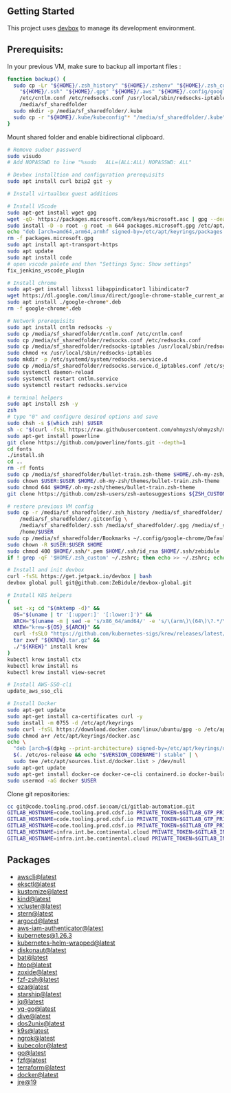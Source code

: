 ## Getting Started
This project uses [devbox](https://github.com/jetify-com/devbox) to manage its development environment.

## Prerequisits:

In your previous VM, make sure to backup all important files :
```sh
function backup() {
  sudo cp -Lr "${HOME}/.zsh_history" "${HOME}/.zshenv" "${HOME}/.zsh_custom" "${HOME}/.zsh_aliases" "${HOME}/.gitconfig" \
    "${HOME}/.ssh" "${HOME}/.gpg" "${HOME}/.aws" "${HOME}/.config/google-chrome/Default/Bookmarks" \
    /etc/cntlm.conf /etc/redsocks.conf /usr/local/sbin/redsocks-iptables \
    /media/sf_sharedfolder
  sudo mkdir -p /media/sf_sharedfolder/.kube
  sudo cp -r "${HOME}/.kube/kubeconfig"* "/media/sf_sharedfolder/.kube"
}
```

Mount shared folder and enable bidirectional clipboard.
```sh
# Remove sudoer password
sudo visudo
# Add NOPASSWD to line "%sudo   ALL=(ALL:ALL) NOPASSWD: ALL"

# Devbox installtion and configuration prerequisits
sudo apt install curl bzip2 git -y

# Install virtualbox guest additions

# Install VScode
sudo apt-get install wget gpg
wget -qO- https://packages.microsoft.com/keys/microsoft.asc | gpg --dearmor > packages.microsoft.gpg
sudo install -D -o root -g root -m 644 packages.microsoft.gpg /etc/apt/keyrings/packages.microsoft.gpg
echo "deb [arch=amd64,arm64,armhf signed-by=/etc/apt/keyrings/packages.microsoft.gpg] https://packages.microsoft.com/repos/code stable main" |sudo tee /etc/apt/sources.list.d/vscode.list > /dev/null
rm -f packages.microsoft.gpg
sudo apt install apt-transport-https
sudo apt update
sudo apt install code
# open vscode palete and then "Settings Sync: Show settings"
fix_jenkins_vscode_plugin

# Install chrome
sudo apt-get install libxss1 libappindicator1 libindicator7
wget https://dl.google.com/linux/direct/google-chrome-stable_current_amd64.deb
sudo apt install ./google-chrome*.deb
rm -f google-chrome*.deb

# Network prerequisits
sudo apt install cntlm redsocks -y
sudo cp /media/sf_sharedfolder/cntlm.conf /etc/cntlm.conf
sudo cp /media/sf_sharedfolder/redsocks.conf /etc/redsocks.conf
sudo cp /media/sf_sharedfolder/redsocks-iptables /usr/local/sbin/redsocks-iptables
sudo chmod +x /usr/local/sbin/redsocks-iptables
sudo mkdir -p /etc/systemd/system/redsocks.service.d
sudo cp /media/sf_sharedfolder/redsocks.service.d_iptables.conf /etc/systemd/system/redsocks.service.d/iptables.conf
sudo systemctl daemon-reload
sudo systemctl restart cntlm.service
sudo systemctl restart redsocks.service

# terminal helpers
sudo apt install zsh -y
zsh
# type "0" and configure desired options and save
sudo chsh -s $(which zsh) $USER
sh -c "$(curl -fsSL https://raw.githubusercontent.com/ohmyzsh/ohmyzsh/master/tools/install.sh)"
sudo apt-get install powerline
git clone https://github.com/powerline/fonts.git --depth=1
cd fonts
./install.sh
cd ..
rm -rf fonts
sudo cp /media/sf_sharedfolder/bullet-train.zsh-theme $HOME/.oh-my-zsh/themes/
sudo chown $USER:$USER $HOME/.oh-my-zsh/themes/bullet-train.zsh-theme
sudo chmod 644 $HOME/.oh-my-zsh/themes/bullet-train.zsh-theme
git clone https://github.com/zsh-users/zsh-autosuggestions ${ZSH_CUSTOM:-~/.oh-my-zsh/custom}/plugins/zsh-autosuggestions

# restore previous VM config
sudo cp -r /media/sf_sharedfolder/.zsh_history /media/sf_sharedfolder/.zshenv /media/sf_sharedfolder/.zsh_custom /media/sf_sharedfolder/.zsh_aliases \
    /media/sf_sharedfolder/.gitconfig \
    /media/sf_sharedfolder/.ssh /media/sf_sharedfolder/.gpg /media/sf_sharedfolder/.aws /media/sf_sharedfolder/.kube \
    /home/$USER
sudo cp /media/sf_sharedfolder/Bookmarks ~/.config/google-chrome/Default 
sudo chown -R $USER:$USER $HOME
sudo chmod 400 $HOME/.ssh/*.pem $HOME/.ssh/id_rsa $HOME/.ssh/zebidule
if ! grep -qF '$HOME/.zsh_custom' ~/.zshrc; then echo >> ~/.zshrc; echo '# shellcheck disable=SC1091' >> ~/.zshrc; echo '. "$HOME/.zsh_custom"' >> ~/.zshrc; fi

# Install and init devbox
curl -fsSL https://get.jetpack.io/devbox | bash
devbox global pull git@github.com:ZeBidule/devbox-global.git

# Install K8S helpers
(
  set -x; cd "$(mktemp -d)" &&
  OS="$(uname | tr '[:upper:]' '[:lower:]')" &&
  ARCH="$(uname -m | sed -e 's/x86_64/amd64/' -e 's/\(arm\)\(64\)\?.*/\1\2/' -e 's/aarch64$/arm64/')" &&
  KREW="krew-${OS}_${ARCH}" &&
  curl -fsSLO "https://github.com/kubernetes-sigs/krew/releases/latest/download/${KREW}.tar.gz" &&
  tar zxvf "${KREW}.tar.gz" &&
  ./"${KREW}" install krew
)
kubectl krew install ctx
kubectl krew install ns
kubectl krew install view-secret

# Install AWS-SSO-cli
update_aws_sso_cli

# Install Docker
sudo apt-get update
sudo apt-get install ca-certificates curl -y
sudo install -m 0755 -d /etc/apt/keyrings
sudo curl -fsSL https://download.docker.com/linux/ubuntu/gpg -o /etc/apt/keyrings/docker.asc
sudo chmod a+r /etc/apt/keyrings/docker.asc
echo \
  "deb [arch=$(dpkg --print-architecture) signed-by=/etc/apt/keyrings/docker.asc] https://download.docker.com/linux/ubuntu \
  $(. /etc/os-release && echo "$VERSION_CODENAME") stable" | \
  sudo tee /etc/apt/sources.list.d/docker.list > /dev/null
sudo apt-get update
sudo apt-get install docker-ce docker-ce-cli containerd.io docker-buildx-plugin docker-compose-plugin -y
sudo usermod -aG docker $USER
```

Clone git repositories:
```sh
cc git@code.tooling.prod.cdsf.io:oam/ci/gitlab-automation.git
GITLAB_HOSTNAME=code.tooling.prod.cdsf.io PRIVATE_TOKEN=$GITLAB_GTP_PRIVATE_TOKEN $HOME/dev/oam.ci.gitlab-automation/clone_each_repository.sh -g 5 --auto-approve
GITLAB_HOSTNAME=code.tooling.prod.cdsf.io PRIVATE_TOKEN=$GITLAB_GTP_PRIVATE_TOKEN $HOME/dev/oam.ci.gitlab-automation/clone_each_repository.sh -g 116 --auto-approve
GITLAB_HOSTNAME=code.tooling.prod.cdsf.io PRIVATE_TOKEN=$GITLAB_GTP_PRIVATE_TOKEN $HOME/dev/oam.ci.gitlab-automation/clone_each_repository.sh -g 195 --auto-approve
GITLAB_HOSTNAME=infra.int.be.continental.cloud PRIVATE_TOKEN=$GITLAB_INFRA_PRIVATE_TOKEN $HOME/dev/oam.ci.gitlab-automation/clone_each_repository.sh -g 25 --auto-approve
GITLAB_HOSTNAME=infra.int.be.continental.cloud PRIVATE_TOKEN=$GITLAB_INFRA_PRIVATE_TOKEN $HOME/dev/oam.ci.gitlab-automation/clone_each_repository.sh -g 6 --auto-approve
```

## Packages

* [awscli@latest](https://www.nixhub.io/packages/awscli)
* [eksctl@latest](https://www.nixhub.io/packages/eksctl)
* [kustomize@latest](https://www.nixhub.io/packages/kustomize)
* [kind@latest](https://www.nixhub.io/packages/kind)
* [vcluster@latest](https://www.nixhub.io/packages/vcluster)
* [stern@latest](https://www.nixhub.io/packages/stern)
* [argocd@latest](https://www.nixhub.io/packages/argocd)
* [aws-iam-authenticator@latest](https://www.nixhub.io/packages/aws-iam-authenticator)
* [kubernetes@1.26.3](https://www.nixhub.io/packages/kubernetes)
* [kubernetes-helm-wrapped@latest](https://www.nixhub.io/packages/kubernetes-helm-wrapped)
* [diskonaut@latest](https://www.nixhub.io/packages/diskonaut)
* [bat@latest](https://www.nixhub.io/packages/bat)
* [htop@latest](https://www.nixhub.io/packages/htop)
* [zoxide@latest](https://www.nixhub.io/packages/zoxide)
* [fzf-zsh@latest](https://www.nixhub.io/packages/fzf-zsh)
* [eza@latest](https://www.nixhub.io/packages/eza)
* [starship@latest](https://www.nixhub.io/packages/starship)
* [jq@latest](https://www.nixhub.io/packages/jq)
* [yq-go@latest](https://www.nixhub.io/packages/yq-go)
* [dive@latest](https://www.nixhub.io/packages/dive)
* [dos2unix@latest](https://www.nixhub.io/packages/dos2unix)
* [k9s@latest](https://www.nixhub.io/packages/k9s)
* [ngrok@latest](https://www.nixhub.io/packages/ngrok)
* [kubecolor@latest](https://www.nixhub.io/packages/kubecolor)
* [go@latest](https://www.nixhub.io/packages/go)
* [fzf@latest](https://www.nixhub.io/packages/fzf)
* [terraform@latest](https://www.nixhub.io/packages/terraform)
* [docker@latest](https://www.nixhub.io/packages/docker)
* [jre@19](https://www.nixhub.io/packages/jre)
